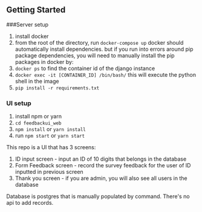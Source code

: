 ## Getting Started

###Server setup
1. install docker
2. from the root of the directory, run `docker-compose up`
docker should automatically install dependencies. but if you run into errors around pip package dependencies, you will need to manually install the pip packages in docker by:
1. `docker ps` to find the container id of the django instance
2. `docker exec -it [CONTAINER_ID] /bin/bash/` this will execute the python shell in the image
3. `pip install -r requirements.txt`

### UI setup
1. install npm or yarn
2. `cd feedbackui_web`
3. `npm install` or `yarn install`
4. run `npm start` or `yarn start`


This repo is a UI that has 3 screens:
1. ID input screen - input an ID of 10 digits that belongs in the database
2. Form Feedback screen - record the survey feedback for the user of ID inputted in previous screen
3. Thank you screen - if you are admin, you will also see all users in the database

Database is postgres that is manually populated by command. There's no api to add records. 
